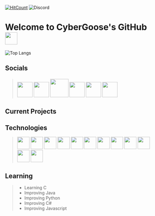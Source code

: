 [![HitCount](http://hits.dwyl.com/cybergoose13/cybergoose13.svg)](http://hits.dwyl.com/cybergoose13/cybergoose13) ![Discord](https://img.shields.io/discord/618881743880978491?color=red&label=CyberGaggle&logo=discord&logoColor=green&style=plastic)

# Welcome to CyberGoose's GitHub <img src="https://media.giphy.com/media/hvRJCLFzcasrR4ia7z/giphy.gif" width="40px"> 
![Top Langs](https://github-readme-stats.vercel.app/api/top-langs/?username=cybergoose13&layout=dark)
<!-- ==Resources== -->
<!-- https://gist.github.com/rxaviers/7360908 -->
<!-- https://www.flaticon.com -->
## Socials
> ### <a href="https://www.instagram.com/cyber_goose"><img src="https://www.flaticon.com/svg/static/icons/svg/1384/1384063.svg" width="50px"></a> <a href="https://www.facebook.com/number568290/"><img src="https://upload.wikimedia.org/wikipedia/commons/thumb/1/1b/Facebook_icon.svg/1024px-Facebook_icon.svg.png" width="50px"></a> <a href="https://www.twitter.com/cybergoose13"><img src="https://seeklogo.com/images/T/twitter-logo-A84FE9258E-seeklogo.com.png" width="60px"></a> <a href="https://open.spotify.com/user/joshuajcornell?si=zr-HFwSyRy2i45klcGTy1A"><img src="https://www.flaticon.com/svg/static/icons/svg/174/174872.svg" width="50px"></a> <a href="https://discord.com/channels/@me/789657408413630464"><img src="https://www.flaticon.com/svg/static/icons/svg/2111/2111370.svg" width="50px"></a> <a href="https://www.hackerrank.com/cybergoose"><img src="https://cdn4.iconfinder.com/data/icons/logos-and-brands/512/160_Hackerrank_logo_logos-256.png" width="50px"></a>

## Current Projects
## Technologies
> <img src="https://www.flaticon.com/svg/static/icons/svg/226/226777.svg" width="40px"> <img src="https://www.flaticon.com/svg/static/icons/svg/358/358879.svg" width="40px"> <img src="https://www.flaticon.com/svg/static/icons/svg/919/919852.svg" width="40px"> <img src="https://www.flaticon.com/svg/static/icons/svg/518/518713.svg" width="40px"> <img src="https://www.flaticon.com/svg/static/icons/svg/3600/3600912.svg" width="40px"> <img src="https://www.flaticon.com/svg/static/icons/svg/518/518705.svg" width="40px"> <img src="https://www.flaticon.com/svg/static/icons/svg/732/732212.svg" width="40px"> <img src="https://www.flaticon.com/svg/static/icons/svg/919/919826.svg" width="40px"> <img src="https://www.flaticon.com/svg/static/icons/svg/919/919837.svg" width="40px"> <img src="https://www.flaticon.com/svg/static/icons/svg/919/919828.svg" width="40px"> <img src="https://www.flaticon.com/svg/static/icons/svg/919/919836.svg" width="40px"> <img src="https://www.flaticon.com/svg/static/icons/svg/919/919831.svg" width="40px">
## Learning
>* Learning C
>* Improving Java
>* Improving Python
>* Improving C#
>* Improving Javascript


<!--
**cybergoose13/cybergoose13** is a ✨ _special_ ✨ repository because its `README.md` (this file) appears on your GitHub profile.

contents example:
## Table of contents
* [General](#general)
* [Setup](#setup)

## General
words here

## Setup
words here

Here are some ideas to get you started:

- 🔭 I’m currently working on ...
- 🌱 I’m currently learning ...
- 👯 I’m looking to collaborate on ...
- 🤔 I’m looking for help with ...
- 💬 Ask me about ...
- 📫 How to reach me: ...
- 😄 Pronouns: ...
- ⚡ Fun fact: ...
-->
